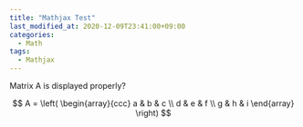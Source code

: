 ```yaml
---
title: "Mathjax Test"
last_modified_at: 2020-12-09T23:41:00+09:00
categories:
  - Math
tags:
  - Mathjax
---
```


Matrix A is displayed properly?

$$
  A = \left(
    \begin{array}{ccc}
      a & b & c \\
      d & e & f \\
      g & h & i
    \end{array}
  \right)
$$